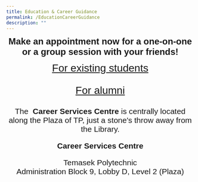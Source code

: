```yaml
---
title: Education & Career Guidance
permalink: /EducationCareerGuidance
description: ""
---
```

<center>
	
<span style="font-family:Arial; font-size:1.7em;"> <b>Make an appointment now for a one-on-one or a group session with your friends!</b></span>

<span style="font-family:Arial; font-size:2em;">
 <a href="https://for.edu.sg/bookmyecg" > For existing students </a>
	
<a href="https://for.edu.sg/bookmyecgpublic"> For alumni </a>
	
</span>

<span style="font-family:Arial; font-size:1.5em;">
The  <b>Career Services Centre</b> is centrally located along the Plaza of TP, just a stone's throw away from the Library.

<b>Career Services Centre</b>

Temasek Polytechnic  
Administration Block 9, Lobby D, Level 2 (Plaza)
</span>
</center>